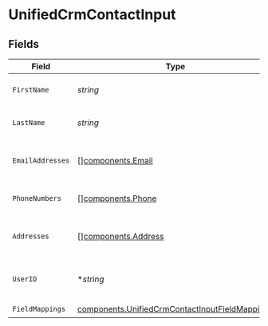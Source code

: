 # UnifiedCrmContactInput


## Fields

| Field                                                                                                            | Type                                                                                                             | Required                                                                                                         | Description                                                                                                      |
| ---------------------------------------------------------------------------------------------------------------- | ---------------------------------------------------------------------------------------------------------------- | ---------------------------------------------------------------------------------------------------------------- | ---------------------------------------------------------------------------------------------------------------- |
| `FirstName`                                                                                                      | *string*                                                                                                         | :heavy_check_mark:                                                                                               | The first name of the contact                                                                                    |
| `LastName`                                                                                                       | *string*                                                                                                         | :heavy_check_mark:                                                                                               | The last name of the contact                                                                                     |
| `EmailAddresses`                                                                                                 | [][components.Email](../../models/components/email.md)                                                           | :heavy_minus_sign:                                                                                               | The email addresses of the contact                                                                               |
| `PhoneNumbers`                                                                                                   | [][components.Phone](../../models/components/phone.md)                                                           | :heavy_minus_sign:                                                                                               | The phone numbers of the contact                                                                                 |
| `Addresses`                                                                                                      | [][components.Address](../../models/components/address.md)                                                       | :heavy_minus_sign:                                                                                               | The addresses of the contact                                                                                     |
| `UserID`                                                                                                         | **string*                                                                                                        | :heavy_minus_sign:                                                                                               | The UUID of the user who owns the contact                                                                        |
| `FieldMappings`                                                                                                  | [components.UnifiedCrmContactInputFieldMappings](../../models/components/unifiedcrmcontactinputfieldmappings.md) | :heavy_check_mark:                                                                                               | N/A                                                                                                              |